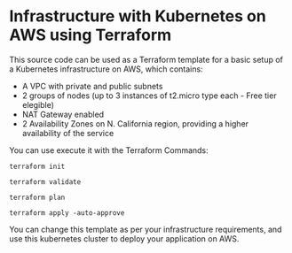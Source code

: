 # Infrastructure with Kubernetes on AWS using Terraform

This source code can be used as a Terraform template for a basic setup of a Kubernetes infrastructure on AWS, which contains:

- A VPC with private and public subnets 
- 2 groups of nodes (up to 3 instances of t2.micro type each - Free tier elegible)
- NAT Gateway enabled
- 2 Availability Zones on N. California region, providing a higher availability of the service

You can use execute it with the Terraform Commands:

```
terraform init
```
```
terraform validate
```
```
terraform plan
```
```
terraform apply -auto-approve
```

You can change this template as per your infrastructure requirements, and use this kubernetes cluster to deploy your application on AWS.
